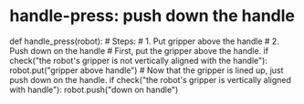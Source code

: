 # handle-press: push down the handle
def handle_press(robot):
    # Steps:
    #  1. Put gripper above the handle
    #  2. Push down on the handle
    # First, put the gripper above the handle.
    if check("the robot's gripper is not vertically aligned with the handle"):
        robot.put("gripper above handle")
    # Now that the gripper is lined up, just push down on the handle.
    if check("the robot's gripper is vertically aligned with handle"):
        robot.push("down on handle")